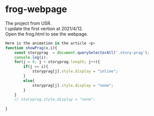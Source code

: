 # frog-webpage
The project from USR.  
I update the first vertion at 2021/4/12.  
Open the frog.html to see the webpage.  
```js
Here is the animation in the article <p>
function showPrag(x,i){
	const storyprag  = document.querySelectorAll('.story-prag');
	console.log(i);
	for(j = 0; j < storyprag.length; j++){
		if(j == i){
			storyprag[j].style.display = "inline";
		}
		else{
			storyprag[j].style.display = "none";
		}
	}
	// storyprag.style.display = "none";
	
}
```

